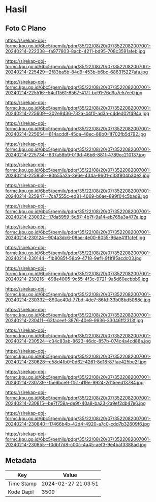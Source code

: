 # Hasil

## Foto C Plano

https://sirekap-obj-formc.kpu.go.id/6bc5/pemilu/pdpr/35/22/08/20/07/3522082007001-20240214-222338--fa977803-8acb-4211-bd95-708c3591afeb.jpg

https://sirekap-obj-formc.kpu.go.id/6bc5/pemilu/pdpr/35/22/08/20/07/3522082007001-20240214-225429--2f83ba5b-84d9-453b-b6bc-686315227afa.jpg

https://sirekap-obj-formc.kpu.go.id/6bc5/pemilu/pdpr/35/22/08/20/07/3522082007001-20240214-225516--54cf1561-8567-417f-bc91-76d9a7e57ee0.jpg

https://sirekap-obj-formc.kpu.go.id/6bc5/pemilu/pdpr/35/22/08/20/07/3522082007001-20240214-225609--302e9436-732a-44f0-ad3a-c4ded02f494a.jpg

https://sirekap-obj-formc.kpu.go.id/6bc5/pemilu/pdpr/35/22/08/20/07/3522082007001-20240214-225654--814acddf-45da-48ec-88b0-1f702fb5d792.jpg

https://sirekap-obj-formc.kpu.go.id/6bc5/pemilu/pdpr/35/22/08/20/07/3522082007001-20240214-225734--637a58b9-019d-46b6-881f-4789cc210137.jpg

https://sirekap-obj-formc.kpu.go.id/6bc5/pemilu/pdpr/35/22/08/20/07/3522082007001-20240214-225858--80b55a2a-3e6e-434a-9601-c33f804b30e2.jpg

https://sirekap-obj-formc.kpu.go.id/6bc5/pemilu/pdpr/35/22/08/20/07/3522082007001-20240214-225947--7ca7555c-ed81-4069-b6ae-899f04c5bad9.jpg

https://sirekap-obj-formc.kpu.go.id/6bc5/pemilu/pdpr/35/22/08/20/07/3522082007001-20240214-230032--17da5959-5d57-4b7f-9a14-eb765a3a477a.jpg

https://sirekap-obj-formc.kpu.go.id/6bc5/pemilu/pdpr/35/22/08/20/07/3522082007001-20240214-230124--904a3dc6-08ae-4e00-8055-96ae41f1cfef.jpg

https://sirekap-obj-formc.kpu.go.id/6bc5/pemilu/pdpr/35/22/08/20/07/3522082007001-20240214-230144--f1b8085f-58b9-4718-9ef1-9f1f85acdc03.jpg

https://sirekap-obj-formc.kpu.go.id/6bc5/pemilu/pdpr/35/22/08/20/07/3522082007001-20240214-230216--698e4005-9c55-4f3c-9721-9a5d60ecbbb9.jpg

https://sirekap-obj-formc.kpu.go.id/6bc5/pemilu/pdpr/35/22/08/20/07/3522082007001-20240214-230332--890ae40d-77bd-4de7-86fd-33b08bd5088c.jpg

https://sirekap-obj-formc.kpu.go.id/6bc5/pemilu/pdpr/35/22/08/20/07/3522082007001-20240214-230411--63faceef-3876-40e9-9936-33046ff2313f.jpg

https://sirekap-obj-formc.kpu.go.id/6bc5/pemilu/pdpr/35/22/08/20/07/3522082007001-20240214-230524--c34c83ab-8623-46dc-857b-074c4a4cd88a.jpg

https://sirekap-obj-formc.kpu.go.id/6bc5/pemilu/pdpr/35/22/08/20/07/3522082007001-20240214-230628--e58d4fb0-0d62-4261-8d18-87fae425be2f.jpg

https://sirekap-obj-formc.kpu.go.id/6bc5/pemilu/pdpr/35/22/08/20/07/3522082007001-20240214-230739--f5e6bce9-ff51-419e-9924-2d15eed13784.jpg

https://sirekap-obj-formc.kpu.go.id/6bc5/pemilu/pdpr/35/22/08/20/07/3522082007001-20240214-230815--be7f759a-de9f-40a8-ba23-2a9ef2db47e6.jpg

https://sirekap-obj-formc.kpu.go.id/6bc5/pemilu/pdpr/35/22/08/20/07/3522082007001-20240214-230840--17466b4b-42d4-4920-a7c0-cdd7b32609f6.jpg

https://sirekap-obj-formc.kpu.go.id/6bc5/pemilu/pdpr/35/22/08/20/07/3522082007001-20240214-230855--f0dbf7d8-c00c-4a45-aef3-9e4baf3388ad.jpg


## Metadata

| Key        | Value               |
| ---------- | ------------------- |
| Time Stamp | 2024-02-27 21:03:51 |
| Kode Dapil | 3509                |



